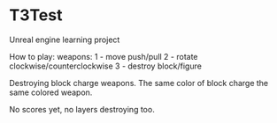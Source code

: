 # T3Test
Unreal engine learning project

How to play: 
weapons: 
1 - move   push/pull
2 - rotate clockwise/counterclockwise
3 - destroy block/figure

Destroying block charge weapons. The same color of block charge the same colored weapon.

No scores yet, no layers destroying too.
